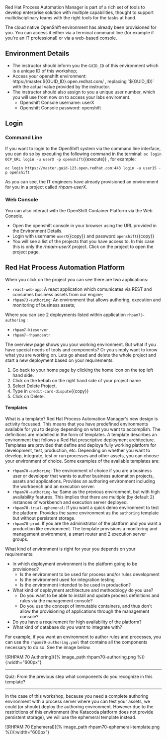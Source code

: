 Red Hat Process Automation Manager is part of a rich set of tools to develop enterprise solution with multiple capabilities, thought to support multidisciplinary teams with the right tools for the tasks at hand.

The cloud native OpenShift environment has already been provisioned for you. You can access it either via a terminal command line (for example if you're an IT professional) or via a web-based console.

## Environment Details

- The instructor should inform you the `GUID_ID` of this environment which is a unique ID of this workshop;
- Access your openshift environment: https://master.${GUID_ID}.open.redhat.com/ , replacing `${GUID_ID}` with the actual value provided by the instructor.
- The instructor should also assign to you a unique user number, which you will use from now on to access your labs enviroment.
  - Openshift Console username: userX
  - Openshift Console password: openshift

## Login

### Command Line

If you want to login to the OpenShift system via the command line interface, you can do so by executing the following command in the terminal: `oc login OCP_URL login -u userX -p openshift`{{execute}} , for example:

`oc login https://master.guid-123.open.redhat.com:443 login -u user15 -p openshift`

As you can see, the IT engineers have already provisioned an environment for you in a project called _rhpam-userX_.


### Web Console

You can also interact with the OpenShift Container Platform via the Web Console. 

- Open the openshift console in your browser using the URL provided in the Environment Details.
- Login with username `userX`{{copy}} and password `openshift`{{copy}}
- You will see a list of the projects that you have access to. In this case this is only the _rhpam-userX_ project. Click on the project to open the project page.

## Red Hat Process Automation Platform

When you click on the project you can see there are two applications:
- `react-web-app`: A react application which comunicates via REST and consumes business assets from our engine;
- `rhpam73-authoring`: An environment that allows authoring, execution and monitoring of business assets;

Where you can see 2 deployments listed within application `rhpam73-authoring` :
- `rhpam7-kieserver`
- `rhpam7-rhpamcentr`

The overview page shows you your working environment. But what if you have special needs of tools and components? Or you simply want to know what you are working on. Lets go ahead and delete the whole project and start a new deployment based on your requirements.

1. Go back to your home page by clicking the home icon on the top left hand side.
2. Click on the kebab on the right hand side of your project name
3. Select Delete Project.
4. Type in `credit-card-dispute`{{copy}}
5. Click on Delete.

#### Templates

What is a template? Red Hat Process Automation Manager's new design is activity focussed. This means that you have predefined environments available for you to deploy depending on what you want to accomplish. The definitions are modelled in the form of templates. A template describes an environment that follows a Red Hat prescriptive deployment architecture. Templates are provided that define and deploya fully working  platform for development, test, production, etc. Depending on whether you want to develop, integrate, test or run processes and other assets, you can choose your environment of choice.
 Some examples of the available templates are:

- `rhpam70-authoring`: The environment of choice if you are a business user or developer that wants to author business automation projects, assets and applications. Provides an authoring environment including the workbench and an execution server.
- `rhpam70-authoring-ha`: Same as the previous environment, but with high availability features. This implies that there are multiple (by default 2) instances of workbench and execution server deployed.
- `rhpam70-trial-ephemeral`: If you want a quick demo environment to test the platform. Provides the same environment as the `authoring` template but without persistent storage.
- `rhpam70-prod`: If you are the administrator of the platform and you want a production like environment. The template provisions a monitoring and management environment, a smart router and 2 execution server groups.

What kind of environment is right for your you depends on your requirements:
- In which deployment environment is the platform going to be provisioned?
  - Is the environment to be used for process and/or rules development
  - Is the environment used for integration testing
  - Is the environment intended to be used in production?
- What kind of deployment architecture and methodology do you use?
  - Do you want to be able to install and update process definitions and rules via the management console?
  - Do you use the concept of immutable containers, and thus don't allow the provisioning of applications through the management console?
- Do you have a requirement for high availability of the platform?
- What kind of database do you want to integrate with?

For example, if you want an environment to author rules and processes, you can use the `rhpam70-authoring.yaml` that contains all the components necessary to do so. See the image below.

![RHPAM 70 Authoring]({% image_path rhpam70-authoring.png %}){:width="600px"}

-----------

Quiz: From the previous step what components do you recognize in this template?

-----------
In the case of this workshop, because you need a complete authoring environment with a process server where you can test your assets, we could (or should) deploy the authoring environment. However due to the restrictions of this environment (the Katacoda platform does not provide persistent storage), we will use the ephemeral template instead.

![RHPAM 70 Ephemeral]({% image_path rhpam70-ephemeral-template.png %}){:width="600px"}
